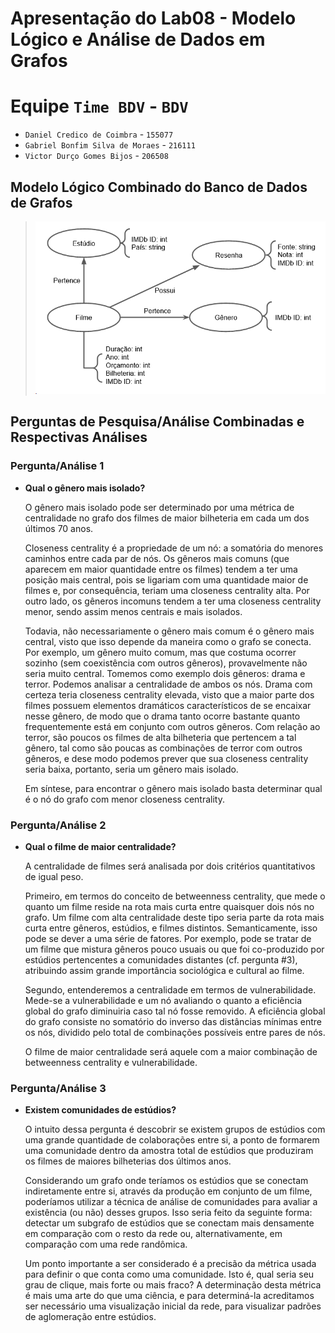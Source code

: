 
# Apresentação do Lab08 - Modelo Lógico e Análise de Dados em Grafos

# Equipe `Time BDV` - `BDV`
* `Daniel Credico de Coimbra` - `155077`
* `Gabriel Bonfim Silva de Moraes` - `216111`
* `Victor Durço Gomes Bijos` - `206508`

## Modelo Lógico Combinado do Banco de Dados de Grafos
> ![Modelo Lógico de Grafos](images/modelo-logico.png)

## Perguntas de Pesquisa/Análise Combinadas e Respectivas Análises


### Pergunta/Análise 1
* **Qual o gênero mais isolado?**

  O gênero mais isolado pode ser determinado por uma métrica de centralidade no grafo dos filmes de maior bilheteria em cada um dos últimos 70 anos.

  Closeness centrality é a propriedade de um nó: a somatória do menores caminhos entre cada par de nós. Os gêneros mais comuns (que aparecem em maior quantidade entre os filmes) tendem a ter uma posição mais central, pois se ligariam com uma quantidade maior de filmes e, por consequência, teriam uma closeness centrality alta. Por outro lado, os gêneros incomuns tendem a ter uma closeness centrality menor, sendo assim menos centrais e mais isolados.

  Todavia, não necessariamente o gênero mais comum é o gênero mais central, visto que isso depende da maneira como o grafo se conecta. Por exemplo, um gênero muito comum, mas que costuma ocorrer sozinho (sem coexistência com outros gêneros), provavelmente não seria muito central. Tomemos como exemplo dois gêneros: drama e terror. Podemos analisar a centralidade de ambos os nós. Drama com certeza teria closeness centrality elevada, visto que a maior parte dos filmes possuem elementos dramáticos característicos de se encaixar nesse gênero, de modo que o drama tanto ocorre bastante quanto frequentemente está em conjunto com outros gêneros. Com relação ao terror, são poucos os filmes de alta bilheteria que pertencem a tal gênero, tal como são poucas as combinações de terror com outros gêneros, e dese modo podemos prever que sua closeness centrality seria baixa, portanto, seria um gênero mais isolado.

  Em síntese, para encontrar o gênero mais isolado basta determinar qual é o nó do grafo com menor closeness centrality.



### Pergunta/Análise 2
* **Qual o filme de maior centralidade?**

  A centralidade de filmes será analisada por dois critérios quantitativos de igual peso.

  Primeiro, em termos do conceito de betweenness centrality, que mede o quanto um filme reside na rota mais curta entre quaisquer dois nós no grafo. Um filme com alta centralidade deste tipo seria parte da rota mais curta entre gêneros, estúdios, e filmes distintos. Semanticamente, isso pode se dever a uma série de fatores. Por exemplo, pode se tratar de um filme que mistura gêneros pouco usuais ou que foi co-produzido por estúdios pertencentes a comunidades distantes (cf. pergunta #3), atribuindo assim grande importância sociológica e cultural ao filme.
  
  Segundo, entenderemos a centralidade em termos de vulnerabilidade. Mede-se a vulnerabilidade e um nó avaliando o quanto a eficiência global do grafo diminuiria caso tal nó fosse removido. A eficiência global do grafo consiste no somatório do inverso das distâncias mínimas entre os nós, dividido pelo total de combinações possíveis entre pares de nós.
  
  O filme de maior centralidade será aquele com a maior combinação de betweenness centrality e vulnerabilidade.


### Pergunta/Análise 3

* **Existem comunidades de estúdios?**

  O intuito dessa pergunta é descobrir se existem grupos de estúdios com uma grande quantidade de colaborações entre si, a ponto de formarem uma comunidade dentro da amostra total de estúdios que produziram os filmes de maiores bilheterias dos últimos anos.

  Considerando um grafo onde teríamos os estúdios que se conectam indiretamente entre si, através da produção em conjunto de um filme, poderíamos utilizar a técnica de análise de comunidades para avaliar a existência (ou não) desses grupos. Isso seria feito da seguinte forma: detectar um subgrafo de estúdios que se conectam mais densamente em comparação com o resto da rede ou, alternativamente, em comparação com uma rede randômica.

  Um ponto importante a ser considerado é a precisão da métrica usada para definir o que conta como uma comunidade. Isto é, qual seria seu grau de clique, mais forte ou mais fraco? A determinação desta métrica é mais uma arte do que uma ciência, e para determiná-la acreditamos ser necessário uma visualização inicial da rede, para visualizar padrões de aglomeração entre estúdios.



